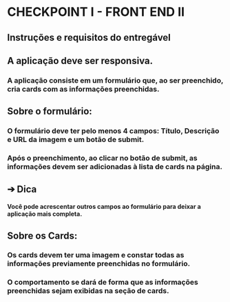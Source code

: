 # CHECKPOINT I - FRONT END II

## Instruções e requisitos do entregável

## A aplicação deve ser responsiva.
### A aplicação consiste em um formulário que, ao ser preenchido, cria cards com as informações preenchidas.

## Sobre o formulário: 
### O formulário deve ter pelo menos 4 campos: Título, Descrição e URL da imagem e um botão de submit.
### Após o preenchimento, ao clicar no botão de submit, as informações devem ser adicionadas à lista de cards na página.

## ➔ Dica
#### Você pode acrescentar outros campos ao formulário para deixar a aplicação mais completa.

## Sobre os Cards:
### Os cards devem ter uma imagem e constar todas as informações previamente preenchidas no formulário. 
### O comportamento se dará de forma que as informações preenchidas sejam exibidas na seção de cards.